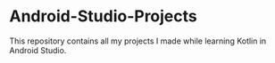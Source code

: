 # Android-Studio-Projects
This repository contains all my projects I made while learning Kotlin in Android Studio.
